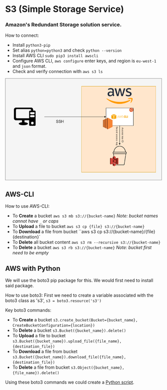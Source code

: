 # S3 (Simple Storage Service)
### Amazon's Redundant Storage solution service.
How to connect:
- Install `python3-pip`
- Set alias `python=python3` and check `python --version`
- Install AWS CLI `sudo pip3 install awscli`
- Configure AWS CLI, `aws configure` enter keys, and region is `eu-west-1` and `json` format.
- Check and verify connection with `aws s3 ls`
  
![S3](S3.png)

## AWS-CLI

How to use AWS-CLI:
- To **Create** a bucket `aws s3 mb s3://{bucket-name}` *Note: bucket names cannot have `_` or caps*
- To **Upload** a file to bucket `aws s3 cp {file} s3://{bucket-name}`
- To **Download** a file from bucket ``aws s3 cp s3://{bucket-name}/{file} {destination}`
- To **Delete** all bucket content `aws s3 rm --recursive s3://{bucket-name}`
- To **Delete** a bucket `aws s3 rb s3://{bucket-name}` *Note: bucket first need to be empty*

## AWS with Python
We will use the boto3 pip package for this. We would first need to install said package.

How to use boto3:
First we need to create a variable associated with the boto3 class as 's3', `s3 = boto3.resource('s3')`

Key boto3 commands:
- To **Create** a bucket `s3.create_bucket(Bucket={bucket_name}, CreateBucketConfiguration={location})`
- To **Delete** a bucket `s3.Bucket({bucket_name}).delete()`
- To **Upload** a file to bucket `s3.Bucket({bucket_name}).upload_file({file_name}, {destination_file})`
- To **Download** a file from bucket `s3.Bucket({bucket_name}).download_file({file_name}, {destination_file})`
- To **Delete** a file from bucket `s3.Object({bucket_name}, {file_name}).delete()`

Using these boto3 commands we could create a [Python script](s3.py).